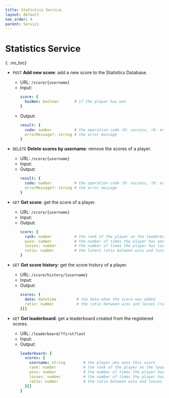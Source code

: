```yaml
---
title: Statistics Service
layout: default
nav_order: 4
parent: Servizi
---
```


# Statistics Service
{: .no_toc}

- `POST` **Add new score**: add a new score to the Statistics Database.
  - URL: `/score/{username}`
  - Input:
    ```yaml
    score: {
      hasWon: boolean       # if the player has won
    }
    ```
  - Output:
    ```yaml
    result: {
      code: number          # the operation code (0: success, !0: error)
      errorMessage?: string # the error message
    }
    ```
      
- `DELETE` **Delete scores by username**: remove the scores of a player.
  - URL: `/score/{username}`
  - Input: ` `
  - Output:
    ```yaml
    result: {
      code: number          # the operation code (0: success, !0: error)
      errorMessage?: string # the error message
    }
    ```

- `GET` **Get score**: get the score of a player.
  - URL: `/score/{username}`
  - Input: ` `
  - Output:
    ```yaml
    score: {
      rank: number          # the rank of the player on the leaderboard
      wins: number          # the number of times the player has won
      losses: number        # the number of times the player has lost
      ratio: number         # the latest ratio between wins and losses (ratio = wins/losses)
    }
    ```

- `GET` **Get score history**: get the score history of a player.
  - URL: `/score/history/{username}`
  - Input: ` `
  - Output:
    ```yaml
    scores: {
      date: datetime         # the date when the score was added
      ratio: number          # the ratio between wins and losses (ratio = wins/losses)
    }[]
    ```

- `GET` **Get leaderboard**: get a leaderboard created from the registered scores.
  - URL: `/leaderboard/?first?last`
  - Input: ` `
  - Output:
    ```yaml
    leaderboard: {
      scores: {
        username: string        # the player who owns this score
        rank: number            # the rank of the player on the leaderboard
        wins: number            # the number of times the player has won
        losses: number          # the number of times the player has lost
        ratio: number           # the ratio between wins and losses (ratio = wins/losses)
      }[]
    }
    ```
